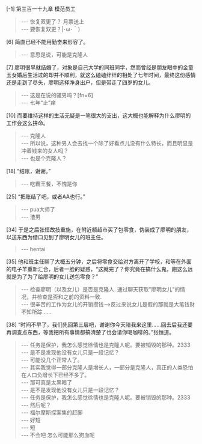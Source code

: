 
[-1] 第三百一十九章 模范员工
>--- 恢复双更了？
月票送上<br>
>--- 要恢复双更？|･ω･｀)<br>

[6] 简直已经不能用勤奋来形容了。
>--- 意思是说，可能是克隆人<br>

[7] 廖明很早就结婚了，对象是自己大学的同班同学，然而曾经是朋友眼中的金童玉女婚后生活过的却并不顺利，就这么磕磕绊绊的相处了七年时间，最终这份感情还是走到了尽头，廖明选择净身出户，但是带走了四岁的女儿。
>--- 这是在说的骚男吗？[fn=6]<br>
>--- 七年“止”痒<br>

[10] 而要维持这样的生活无疑是一笔很大的支出，这大概也能解释为什么廖明的工作会这么拼命。
>--- 克隆人<br>
>--- 所以说，这种男人会去找一个除了好看点儿没有什么特长，而且明显是冲着钱来的女人吗？<br>
>--- 也是个克隆人？<br>

[18] “结账，谢谢。”
>--- 吃霸王餐，不愧是你<br>

[25] “把账结了吧，或者AA也行。”
>--- pua大师了<br>
>--- 渣男<br>

[34] 于是之后张恒故技重施，在附近额超市买了包零食，伪装成了廖明的朋友，以送东西为借口见到了廖明女儿的班主任。
>--- hentai<br>

[35] 他和班主任聊了大概五分钟，之后将零食交给对方离开了学校，和等在外面的电子羊重新汇合，后者一脸的疑惑，“这就完了？你究竟在搞什么鬼，跑这么远就是为了为了给廖明的女儿送包零食？”
>--- 检查廖明（以及女儿）是否是克隆人. 通过聊天获取"廖明女儿"的情况，并检查是否和之前的资料一致.<br>
>--- 很辛苦的工作为女儿的开销攒钱—>反过来说女儿是假的那就是大笔钱财不知所踪……<br>

[38] “时间不早了，我们先回第三层吧，谢谢你今天陪我来这里……回去后我还要再调查点东西，等我把所有事情都搞清楚了也会请你喝咖啡的。”张恒道。
>--- 任务是保护，我怎么感觉徐倩也是克隆人呢。要被销毁的那种。2333<br>
>--- 是不是发现他没有女儿只是一段记忆？<br>
>--- 可能没几个正常人了。<br>
>--- 其实我觉得一部分克隆人是增长人，一部分是克隆人，真正的人类恐怕在人口负增长下已经不多了。<br>
>--- 那可真是太黑暗了<br>
>--- 是不是发现他没有女儿只是一段记忆？<br>
>--- 任务是保护，我怎么感觉徐倩也是克隆人呢。要被销毁的那种。2333<br>
>--- 然后呢？<br>
>--- 福尔摩斯探案集的赶脚<br>
>--- 好短<br>
>--- 短<br>
>--- 不会吧  怎么可能那么狗血呢<br>

